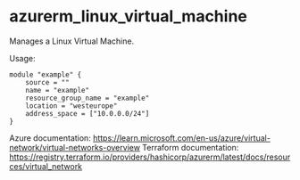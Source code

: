 # azurerm_linux_virtual_machine
Manages a Linux Virtual Machine.

Usage: 
```
module "example" {
    source = ""
    name = "example"
    resource_group_name = "example"
    location = "westeurope"
    address_space = ["10.0.0.0/24"]
}
```

Azure documentation: https://learn.microsoft.com/en-us/azure/virtual-network/virtual-networks-overview
Terraform documentation: https://registry.terraform.io/providers/hashicorp/azurerm/latest/docs/resources/virtual_network
